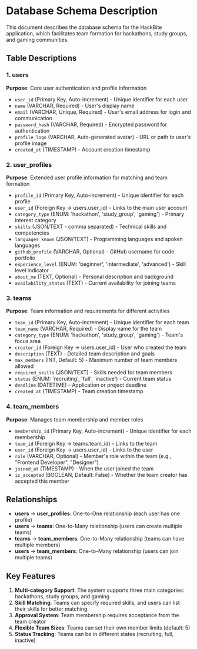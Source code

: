 # Database Schema Description

This document describes the database schema for the HackBite application, which facilitates team formation for hackathons, study groups, and gaming communities.

## Table Descriptions

### 1. users
**Purpose**: Core user authentication and profile information
- `user_id` (Primary Key, Auto-increment) - Unique identifier for each user
- `name` (VARCHAR, Required) - User's display name
- `email` (VARCHAR, Unique, Required) - User's email address for login and communication
- `password_hash` (VARCHAR, Required) - Encrypted password for authentication
- `profile_logo` (VARCHAR, Auto-generated avatar) - URL or path to user's profile image
- `created_at` (TIMESTAMP) - Account creation timestamp

### 2. user_profiles
**Purpose**: Extended user profile information for matching and team formation
- `profile_id` (Primary Key, Auto-increment) - Unique identifier for each profile
- `user_id` (Foreign Key → users.user_id) - Links to the main user account
- `category_type` (ENUM: 'hackathon', 'study_group', 'gaming') - Primary interest category
- `skills` (JSON/TEXT - comma separated) - Technical skills and competencies
- `languages_known` (JSON/TEXT) - Programming languages and spoken languages
- `github_profile` (VARCHAR, Optional) - GitHub username for code portfolio
- `experience_level` (ENUM: 'beginner', 'intermediate', 'advanced') - Skill level indicator
- `about_me` (TEXT, Optional) - Personal description and background
- `availability_status` (TEXT) - Current availability for joining teams

### 3. teams
**Purpose**: Team information and requirements for different activities
- `team_id` (Primary Key, Auto-increment) - Unique identifier for each team
- `team_name` (VARCHAR, Required) - Display name for the team
- `category_type` (ENUM: 'hackathon', 'study_group', 'gaming') - Team's focus area
- `creator_id` (Foreign Key → users.user_id) - User who created the team
- `description` (TEXT) - Detailed team description and goals
- `max_members` (INT, Default: 5) - Maximum number of team members allowed
- `required_skills` (JSON/TEXT) - Skills needed for team members
- `status` (ENUM: 'recruiting', 'full', 'inactive') - Current team status
- `deadline` (DATETIME) - Application or project deadline
- `created_at` (TIMESTAMP) - Team creation timestamp

### 4. team_members
**Purpose**: Manages team membership and member roles
- `membership_id` (Primary Key, Auto-increment) - Unique identifier for each membership
- `team_id` (Foreign Key → teams.team_id) - Links to the team
- `user_id` (Foreign Key → users.user_id) - Links to the user
- `role` (VARCHAR, Optional) - Member's role within the team (e.g., "Frontend Developer", "Designer")
- `joined_at` (TIMESTAMP) - When the user joined the team
- `is_accepted` (BOOLEAN, Default: False) - Whether the team creator has accepted this member

## Relationships

- **users** → **user_profiles**: One-to-One relationship (each user has one profile)
- **users** → **teams**: One-to-Many relationship (users can create multiple teams)
- **teams** → **team_members**: One-to-Many relationship (teams can have multiple members)
- **users** → **team_members**: One-to-Many relationship (users can join multiple teams)

## Key Features

1. **Multi-category Support**: The system supports three main categories: hackathons, study groups, and gaming
2. **Skill Matching**: Teams can specify required skills, and users can list their skills for better matching
3. **Approval System**: Team membership requires acceptance from the team creator
4. **Flexible Team Sizes**: Teams can set their own member limits (default: 5)
5. **Status Tracking**: Teams can be in different states (recruiting, full, inactive)